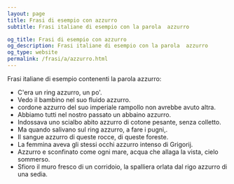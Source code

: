 ```yaml
---
layout: page
title: Frasi di esempio con azzurro 
subtitle: Frasi italiane di esempio con la parola  azzurro

og_title: Frasi di esempio con azzurro 
og_description: Frasi italiane di esempio con la parola  azzurro
og_type: website
permalink: /frasi/a/azzurro.html
---
```


Frasi italiane di esempio contenenti la parola azzurro:


- C'era un ring azzurro, un po'.
- Vedo il bambino nel suo fluido azzurro.
- cordone azzurro del suo imperiale rampollo non avrebbe avuto altra.
- Abbiamo tutti nel nostro passato un abbaino azzurro.
- Indossava uno scialbo abito azzurro di cotone pesante, senza colletto.
- Ma quando salivano sul ring azzurro, a fare i pugni,.
- Il sangue azzurro di queste rocce, di queste foreste.
- La femmina aveva gli stessi occhi azzurro intenso di Grigorij.
- Azzurro e sconfinato come ogni mare, acqua che allaga la vista, cielo sommerso.
- Sfioro il muro fresco di un corridoio, la spalliera orlata dal rigo azzurro di una sedia.
